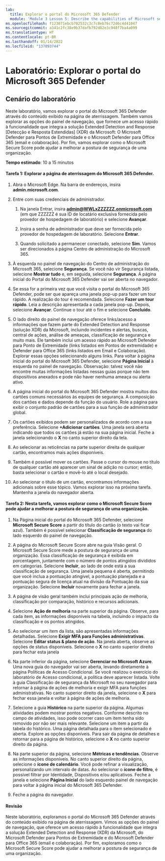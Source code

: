 ```yaml
---
lab:
  title: Explorar o portal do Microsoft 365 Defender
  module: 'Module 3 Lesson 5: Describe the capabilities of Microsoft security solutions: Describe security management capabilities of Microsoft 365'
ms.openlocfilehash: f123071ebcb702532c3c7c8eb76c72d6c4d41047
ms.sourcegitcommit: a341c2fc38e9b37dafb792d82e3c948f7ba4a099
ms.translationtype: HT
ms.contentlocale: pt-BR
ms.lasthandoff: 01/14/2022
ms.locfileid: "137893744"
---
```

# <a name="lab-explore-the-microsoft-365-defender-portal"></a>Laboratório: Explorar o portal do Microsoft 365 Defender

## <a name="lab-scenario"></a>Cenário do laboratório
Neste laboratório, vamos explorar o portal do Microsoft 365 Defender através do conteúdo exibido na página de aterrissagem. Também vamos explorar as opções do painel de navegação, que fornece um acesso rápido à funcionalidade que integra a solução Extended Detection and Response [Detecção e Resposta Estendidas] (XDR) da Microsoft: O Microsoft Defender para Pontos de Extremidade e o Microsoft Defender para Office 365 (email e colaboração).  Por fim, vamos explorar como o Microsoft Secure Score pode ajudar a melhorar a postura de segurança de uma organização.


**Tempo estimado**: 10 a 15 minutos

#### <a name="task-1--explore-the-microsoft-365-defender-landing-page"></a>Tarefa 1:  Explorar a página de aterrissagem do Microsoft 365 Defender.

1. Abra o Microsoft Edge. Na barra de endereços, insira **admin.microsoft.com**.

1. Entre com suas credenciais de administrador.
    1. Na janela Entrar, insira **admin@WWLxZZZZZZ.onmicrosoft.com** (em que ZZZZZZ é sua ID de locatário exclusiva fornecida pelo provedor de hospedagem de laboratório) e selecione **Avançar**.
   
    1. Insira a senha de administrador que deve ser fornecida pelo provedor de hospedagem de laboratório. Selecione **Entrar**.
    1. Quando solicitado a permanecer conectado, selecione **Sim**. Vamos ser direcionados à página Centro de administração do Microsoft 365.

1. À esquerda no painel de navegação do Centro de administração do Microsoft 365, selecione **Segurança**.  Se você não vir Segurança listada, selecione **Mostrar tudo** e, em seguida, selecione **Segurança**.  A página inicial do Portal do Microsoft 365 Defender vai ser aberta no navegador.  

1. Se essa for a primeira vez que você visita o portal do Microsoft 365 Defender, pode ser que apareça uma janela pop-up para fazer um tour rápido.  A realização do tour é recomendada.  Selecione **Fazer um tour rápido**.  Leia a descrição apresentada a cada janela pop-up. Depois, selecione **Avançar**. Continue o tour até o fim e selecione **Concluído**.

1. O lado direito do painel de navegação oferece links/acesso a informações que fazem parte do Extended Detection and Response (solução XDR) da Microsoft, incluindo incidentes e alertas, buscas, central de ações, análise de ameaças, classificação de segurança e muito mais.  Ele também inclui um acesso rápido ao Microsoft Defender para Ponto de Extremidade (links listados em Pontos de extremidade) e Defender para Office 365 (links listados em Email e Colaboração).  Explorar essas opções selecionando alguns links.   Para voltar à página inicial do portal do Microsoft 365 Defender, selecione **Página Inicial** à esquerda no painel de navegação.  Observação: talvez você não encontre muitas informações listadas nessas guias porque não tem dispositivos anexados e pode não haver nenhuma ameaça ou alerta ativo.

1. A página inicial do portal do Microsoft 365 Defender mostra muitos dos cartões comuns necessários às equipes de segurança. A composição dos cartões e dados depende da função do usuário. Role a página para exibir o conjunto padrão de cartões para a sua função de administrador global.

1. Os cartões exibidos podem ser personalizados de acordo com a sua preferência.  Selecione **+Adicionar cartões**. Uma janela será aberta indicando que todos os cartões já estão na sua página inicial.  Feche a janela selecionando o **X** no canto superior direito da tela.

1. Ao selecionar as reticências na parte superior direita de qualquer cartão, encontramos mais ações disponíveis.  

1. Também é possível mover os cartões. Passe o cursor do mouse no título de qualquer cartão até aparecer um sinal de adição no cursor; então, basta selecionar o cartão e movê-lo até o local desejado.

1. Ao selecionar o título de um cartão, encontramos informações adicionais sobre esse tópico. Vamos explorar isso na próxima tarefa.  Mantenha a janela do navegador aberta.

#### <a name="task-2-in-this-task-you-will-explore-how-microsoft-secure-score-can-help-an-organization-improve-its-security-posture"></a>Tarefa 2: Nesta tarefa, vamos explorar como o Microsoft Secure Score pode ajudar a melhorar a postura de segurança de uma organização.

1. Na Página inicial do portal do Microsoft 365 Defender, selecione **Microsoft Secure Score** a partir do título do cartão (o texto vai ficar azul).  Também é possível selecionar **Classificação de segurança** do lado esquerdo do painel de navegação.

1. A página do Microsoft Secure Score abre na guia Visão geral.  O Microsoft Secure Score mede a postura de segurança de uma organização. Essa classificação de segurança é exibida em porcentagem, juntamente com o número de pontos atingidos divididos em categorias. Selecione **Incluir**, ao lado de onde está a sua classificação de segurança.  Uma janela pequena é aberta, permitindo que você inclua a pontuação atingível, a pontuação planejada e a pontuação segura de licença atual na divisão da Pontuação da sua organização.  Selecione **Incluir** novamente para fechar a janela.

1. A página de visão geral também inclui principais ação de melhoria, classificação por comparação, histórico e recursos adicionais.

1. Selecione **Ação de melhoria** na parte superior da página.  Observe, para cada item, as informações disponíveis na tabela, incluindo o impacto da classificação e os pontos atingidos.  

1. Ao selecionar um item da lista, são apresentadas informações detalhadas.  Selecione **Exigir MFA para Funções administrativas**.  Selecione **Editar status & plano de ação**.  Na janela aberta, observe as opções de status disponíveis. Selecione o **X** no canto superior direito para fechar esta janela

1. Na parte inferior da página, selecione **Gerenciar no Microsoft Azure**.  Uma nova guia do navegador vai ser aberta, levando diretamente à página Políticas de Acesso Condicional.  Se você realizou o exercício do laboratório de Acesso condicional, a política deve aparecer listada. Volte à guia Classificação de segurança da Microsoft no seu navegador para retornar à página de ações de melhoria e exigir MFA para funções administrativas. No canto superior direito da janela, selecione o **X** para fechar essa janela e voltar à página de ações de melhoria.

1. Selecione a guia **Histórico** na parte superior da página.  Algumas atividades podem mostrar pontos negativos.  Conforme descrito no campo de atividades, isso pode ocorrer caso um item tenha sido removido por não ser mais relevante.  Selecione um item a partir da tabela do histórico.  Uma página detalhada para o item selecionado é aberta.  Explore as opções disponíveis.  Para sair da página de detalhes e retornar para a página de histórico, selecione o **X** no canto superior direito da página.

1. Na parte superior da página, selecione **Métricas e tendências**.  Observe as informações disponíveis.  No canto superior direito da página, selecione o **ícone de calendário**.  Você pode refinar a visualização, personalizando um intervalo de datas.  Ao selecionar o **ícone de filtro**, é possível filtrar por Identidade, Dispositivos e/ou aplicativos.  Feche a janela e selecione **Página Inicial** do lado esquerdo painel de navegação para voltar à página inicial do Microsoft 365 Defender.

1. Feche a página do navegador.

#### <a name="review"></a>Revisão
Neste laboratório, exploramos o portal do Microsoft 365 Defender através do conteúdo exibido na página de aterrissagem. Vimos as opções do painel de navegação, que oferece um acesso rápido à funcionalidade que integra a solução Extended Detection and Response (XDR) da Microsoft, do Microsoft Defender para Pontos de Extremidade e do Microsoft Defender para Office 365 (email e colaboração).  Por fim, exploramos como o Microsoft Secure Score pode ajudar a melhorar a postura de segurança de uma organização.
